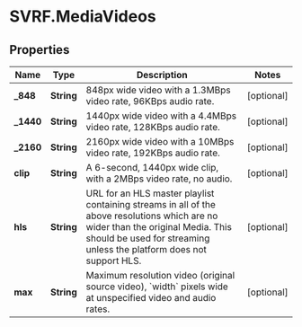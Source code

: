 # SVRF.MediaVideos

## Properties
Name | Type | Description | Notes
------------ | ------------- | ------------- | -------------
**_848** | **String** | 848px wide video with a 1.3MBps video rate, 96KBps audio rate. | [optional] 
**_1440** | **String** | 1440px wide video with a 4.4MBps video rate, 128KBps audio rate. | [optional] 
**_2160** | **String** | 2160px wide video with a 10MBps video rate, 192KBps audio rate. | [optional] 
**clip** | **String** | A 6-second, 1440px wide clip, with a 2MBps video rate, no audio. | [optional] 
**hls** | **String** | URL for an HLS master playlist containing streams in all of the above resolutions which are no wider than the original Media. This should be used for streaming unless the platform does not support HLS. | [optional] 
**max** | **String** | Maximum resolution video (original source video), &#x60;width&#x60; pixels wide at unspecified video and audio rates. | [optional] 


